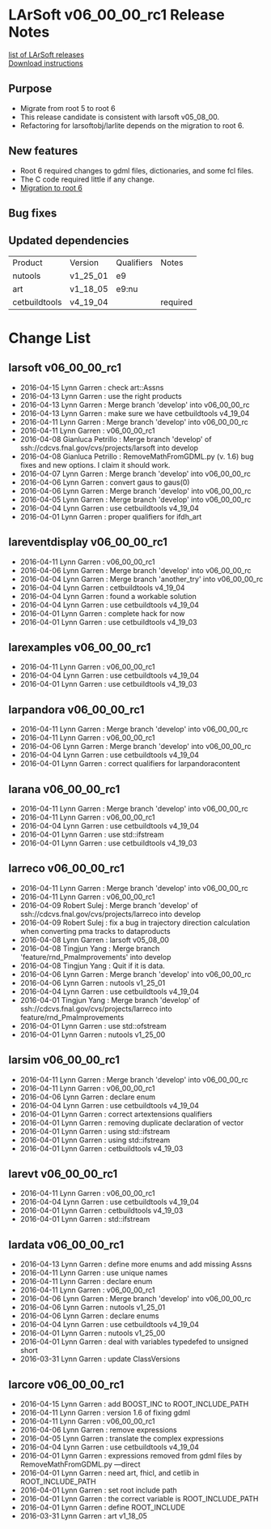 # LArSoft v06_00_00_rc1 Release Notes



[list of LArSoft releases](LArSoft_release_list)  
[Download instructions](http://scisoft.fnal.gov/scisoft/bundles/larsoft/v06_00_00_rc1/larsoft-v06_00_00_rc1.html)

## Purpose

-   Migrate from root 5 to root 6
-   This release candidate is consistent with larsoft v05_08_00.
-   Refactoring for larsoftobj/larlite depends on the migration to root 6.

## New features

-   Root 6 required changes to gdml files, dictionaries, and some fcl files.
-   The C code required little if any change.
-   [Migration to root 6](Migration_to_root_6)

## Bug fixes

## Updated dependencies

|               |          |            |          |
|---------------|----------|------------|----------|
| Product       | Version  | Qualifiers | Notes    |
| nutools       | v1_25_01 | e9         |          |
| art           | v1_18_05 | e9:nu      |          |
| cetbuildtools | v4_19_04 |            | required |

# Change List

## larsoft v06_00_00_rc1

-   2016-04-15 Lynn Garren : check art::Assns
-   2016-04-13 Lynn Garren : use the right products
-   2016-04-13 Lynn Garren : Merge branch 'develop' into v06_00_00_rc
-   2016-04-13 Lynn Garren : make sure we have cetbuildtools v4_19_04
-   2016-04-11 Lynn Garren : Merge branch 'develop' into v06_00_00_rc
-   2016-04-11 Lynn Garren : v06_00_00_rc1
-   2016-04-08 Gianluca Petrillo : Merge branch 'develop' of ssh://cdcvs.fnal.gov/cvs/projects/larsoft into develop
-   2016-04-08 Gianluca Petrillo : RemoveMathFromGDML.py (v. 1.6) bug fixes and new options. I claim it should work.
-   2016-04-07 Lynn Garren : Merge branch 'develop' into v06_00_00_rc
-   2016-04-06 Lynn Garren : convert gaus to gaus(0)
-   2016-04-06 Lynn Garren : Merge branch 'develop' into v06_00_00_rc
-   2016-04-05 Lynn Garren : Merge branch 'develop' into v06_00_00_rc
-   2016-04-04 Lynn Garren : use cetbuildtools v4_19_04
-   2016-04-01 Lynn Garren : proper qualifiers for ifdh_art

## lareventdisplay v06_00_00_rc1

-   2016-04-11 Lynn Garren : v06_00_00_rc1
-   2016-04-06 Lynn Garren : Merge branch 'develop' into v06_00_00_rc
-   2016-04-04 Lynn Garren : Merge branch 'another_try' into v06_00_00_rc
-   2016-04-04 Lynn Garren : cetbuildtools v4_19_04
-   2016-04-04 Lynn Garren : found a workable solution
-   2016-04-04 Lynn Garren : use cetbuildtools v4_19_04
-   2016-04-01 Lynn Garren : complete hack for now
-   2016-04-01 Lynn Garren : use cetbuildtools v4_19_03

## larexamples v06_00_00_rc1

-   2016-04-11 Lynn Garren : v06_00_00_rc1
-   2016-04-04 Lynn Garren : use cetbuildtools v4_19_04
-   2016-04-01 Lynn Garren : use cetbuildtools v4_19_03

## larpandora v06_00_00_rc1

-   2016-04-11 Lynn Garren : Merge branch 'develop' into v06_00_00_rc
-   2016-04-11 Lynn Garren : v06_00_00_rc1
-   2016-04-06 Lynn Garren : Merge branch 'develop' into v06_00_00_rc
-   2016-04-04 Lynn Garren : use cetbuildtools v4_19_04
-   2016-04-01 Lynn Garren : correct qualifiers for larpandoracontent

## larana v06_00_00_rc1

-   2016-04-11 Lynn Garren : Merge branch 'develop' into v06_00_00_rc
-   2016-04-11 Lynn Garren : v06_00_00_rc1
-   2016-04-04 Lynn Garren : use cetbuildtools v4_19_04
-   2016-04-01 Lynn Garren : use std::ifstream
-   2016-04-01 Lynn Garren : use cetbuildtools v4_19_03

## larreco v06_00_00_rc1

-   2016-04-11 Lynn Garren : Merge branch 'develop' into v06_00_00_rc
-   2016-04-11 Lynn Garren : v06_00_00_rc1
-   2016-04-09 Robert Sulej : Merge branch 'develop' of ssh://cdcvs.fnal.gov/cvs/projects/larreco into develop
-   2016-04-09 Robert Sulej : fix a bug in trajectory direction calculation when converting pma tracks to dataproducts
-   2016-04-08 Lynn Garren : larsoft v05_08_00
-   2016-04-08 Tingjun Yang : Merge branch 'feature/rnd_PmaImprovements' into develop
-   2016-04-08 Tingjun Yang : Quit if it is data.
-   2016-04-06 Lynn Garren : Merge branch 'develop' into v06_00_00_rc
-   2016-04-06 Lynn Garren : nutools v1_25_01
-   2016-04-04 Lynn Garren : use cetbuildtools v4_19_04
-   2016-04-01 Tingjun Yang : Merge branch 'develop' of ssh://cdcvs.fnal.gov/cvs/projects/larreco into feature/rnd_PmaImprovements
-   2016-04-01 Lynn Garren : use std::ofstream
-   2016-04-01 Lynn Garren : nutools v1_25_00

## larsim v06_00_00_rc1

-   2016-04-11 Lynn Garren : Merge branch 'develop' into v06_00_00_rc
-   2016-04-11 Lynn Garren : v06_00_00_rc1
-   2016-04-06 Lynn Garren : declare enum
-   2016-04-04 Lynn Garren : use cetbuildtools v4_19_04
-   2016-04-01 Lynn Garren : correct artextensions qualifiers
-   2016-04-01 Lynn Garren : removing duplicate declaration of vector<int>
-   2016-04-01 Lynn Garren : using std::ifstream
-   2016-04-01 Lynn Garren : using std::ifstream
-   2016-04-01 Lynn Garren : cetbuildtools v4_19_03

## larevt v06_00_00_rc1

-   2016-04-11 Lynn Garren : v06_00_00_rc1
-   2016-04-04 Lynn Garren : use cetbuildtools v4_19_04
-   2016-04-01 Lynn Garren : cetbuildtools v4_19_03
-   2016-04-01 Lynn Garren : std::ifstream

## lardata v06_00_00_rc1

-   2016-04-13 Lynn Garren : define more enums and add missing Assns
-   2016-04-11 Lynn Garren : use unique names
-   2016-04-11 Lynn Garren : declare enum
-   2016-04-11 Lynn Garren : v06_00_00_rc1
-   2016-04-06 Lynn Garren : Merge branch 'develop' into v06_00_00_rc
-   2016-04-06 Lynn Garren : nutools v1_25_01
-   2016-04-06 Lynn Garren : declare enums
-   2016-04-04 Lynn Garren : use cetbuildtools v4_19_04
-   2016-04-01 Lynn Garren : nutools v1_25_00
-   2016-04-01 Lynn Garren : deal with variables typedefed to unsigned short
-   2016-03-31 Lynn Garren : update ClassVersions

## larcore v06_00_00_rc1

-   2016-04-15 Lynn Garren : add BOOST_INC to ROOT_INCLUDE_PATH
-   2016-04-11 Lynn Garren : version 1.6 of fixing gdml
-   2016-04-11 Lynn Garren : v06_00_00_rc1
-   2016-04-06 Lynn Garren : remove expressions
-   2016-04-05 Lynn Garren : translate the complex expressions
-   2016-04-04 Lynn Garren : use cetbuildtools v4_19_04
-   2016-04-01 Lynn Garren : expressions removed from gdml files by RemoveMathFromGDML.py —direct
-   2016-04-01 Lynn Garren : need art, fhicl, and cetlib in ROOT_INCLUDE_PATH
-   2016-04-01 Lynn Garren : set root include path
-   2016-04-01 Lynn Garren : the correct variable is ROOT_INCLUDE_PATH
-   2016-04-01 Lynn Garren : define ROOT_INCLUDE
-   2016-03-31 Lynn Garren : art v1_18_05
